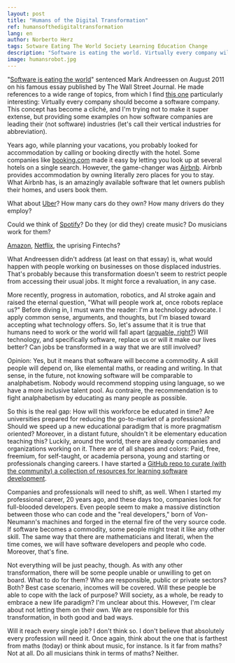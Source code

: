 ```yaml
---
layout: post
title: "Humans of the Digital Transformation"
ref: humansofthedigitaltransformation
lang: en
author: Norberto Herz
tags: Sotware Eating The World Society Learning Education Change
description: "Software is eating the world. Virtually every company will be a Software Company. How will this impact the non-software workforce?"
image: humansrobot.jpg
---
```


"[Software is eating the world](https://www.wsj.com/articles/SB10001424053111903480904576512250915629460)" sentenced Mark Andreessen on August 2011 on his famous essay published by The Wall Street Journal. He made references to a wide range of topics, from which I find [this one](https://techcrunch.com/2016/06/07/software-is-eating-the-world-5-years-later/) particularly interesting: Virtually every company should become a software company. This concept has become a cliché, and I'm trying not to make it super extense, but providing some examples on how software companies are leading their (not software) industries (let's call their vertical industries for abbreviation).


<!--MORE-->

Years ago, while planning your vacations, you probably looked for accommodation by calling or booking directly with the hotel. Some companies like [booking.com](http://booking.com) made it easy by letting you look up at several hotels on a single search. However, the game-changer was [Airbnb](https://www.airbnb.com/). Airbnb provides accommodation by owning literally zero places for you to stay. What Airbnb has, is an amazingly available software that let owners publish their homes, and users book them.

What about [Uber](http://uber.com)? How many cars do they own? How many drivers do they employ?

Could we think of [Spotify](http://spotify.com)? Do they (or did they) create music? Do musicians work for them?

[Amazon](http://amazon.com), [Netflix](http://netflix.com), the uprising Fintechs?

What Andreessen didn't address (at least on that essay) is, what would happen with people working on businesses on those displaced industries. That's probably because this transformation doesn't seem to restrict people from accessing their usual jobs. It might force a revaluation, in any case.

More recently, progress in automation, robotics, and AI stroke again and raised the eternal question, "What will people work at, once robots replace us?" Before diving in, I must warn the reader: I'm a technology advocate. I apply common sense, arguments, and thoughts, but I'm biased toward accepting what technology offers. So, let's assume that it is true that humans need to work or the world will fall apart ([arguable, right?](https://en.wikipedia.org/wiki/Basic_income)) Will technology, and specifically software, replace us or will it make our lives better? Can jobs be transformed in a way that we are still involved?

Opinion: Yes, but it means that software will become a commodity. A skill people will depend on, like elemental maths, or reading and writing. In that sense, in the future, not knowing software will be comparable to analphabetism. Nobody would recommend stopping using language, so we have a more inclusive talent pool. Au contraire, the recommendation is to fight analphabetism by educating as many people as possible.

So this is the real gap: How will this workforce be educated in time? Are universities prepared for reducing the go-to-market of a professional? Should we speed up a new educational paradigm that is more pragmatism oriented? Moreover, in a distant future, shouldn't it be elementary education teaching this? Luckily, around the world, there are already companies and organizations working on it. There are of all shapes and colors: Paid, free, freemium, for self-taught, or academia persona, young and starting or professionals changing careers. I have started a [GitHub repo to curate (with the community) a collection of resources for learning software development](https://github.com/ourbit/educational-resources).

Companies and professionals will need to shift, as well. When I started my professional career, 20 years ago, and these days too, companies look for full-blooded developers. Even people seem to make a massive distinction between those who can code and the "real developers," born of Von-Neumann's machines and forged in the eternal fire of the very source code. If software becomes a commodity, some people might treat it like any other skill. The same way that there are mathematicians and literati, when the time comes, we will have software developers and people who code. Moreover, that's fine.

Not everything will be just peachy, though. As with any other transformation, there will be some people unable or unwilling to get on board. What to do for them? Who are responsible, public or private sectors? Both? Best case scenario, incomes will be covered. Will these people be able to cope with the lack of purpose? Will society, as a whole, be ready to embrace a new life paradigm? I'm unclear about this. However, I'm clear about not letting them on their own. We are responsible for this transformation, in both good and bad ways.

Will it reach every single job? I don't think so. I don't believe that absolutely every profession will need it. Once again, think about the one that is farthest from maths (today) or think about music, for instance. Is it far from maths? Not at all. Do all musicians think in terms of maths? Neither.
